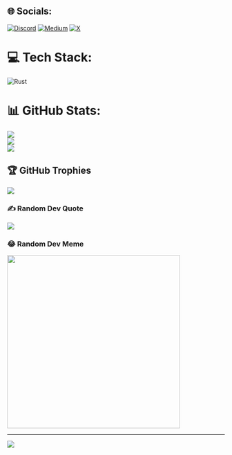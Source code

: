 
## 🌐 Socials:
[![Discord](https://img.shields.io/badge/Discord-%237289DA.svg?logo=discord&logoColor=white)](https://discord.gg/savvycoding) [![Medium](https://img.shields.io/badge/Medium-12100E?logo=medium&logoColor=white)](https://medium.com/@kylenoome) [![X](https://img.shields.io/badge/X-black.svg?logo=X&logoColor=white)](https://x.com/savvycoding) 

# 💻 Tech Stack:
![Rust](https://img.shields.io/badge/rust-%23000000.svg?style=for-the-badge&logo=rust&logoColor=white)
# 📊 GitHub Stats:
![](https://github.com/Your_Repository_Name/Your_GIF_Name.gif)<br/>
![](https://github-readme-streak-stats.herokuapp.com/?user=savvycodings&theme=dark&hide_border=false)<br/>
![](https://github-readme-stats.vercel.app/api/top-langs/?username=savvycodings&theme=dark&hide_border=false&include_all_commits=false&count_private=false&layout=compact)

## 🏆 GitHub Trophies
![](https://github-profile-trophy.vercel.app/?username=ryo-ma&title=MultiLanguage,Commits,Repositories)

### ✍️ Random Dev Quote
![](https://quotes-github-readme.vercel.app/api?type=horizontal&theme=dark)

### 😂 Random Dev Meme
<img src='https://randommeme-five.vercel.app/' style="height: 400px;"/>

---
[![](https://visitcount.itsvg.in/api?id=savvycodings&icon=7&color=10)](https://visitcount.itsvg.in)

<!-- Proudly created with GPRM ( https://gprm.itsvg.in ) -->
